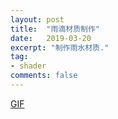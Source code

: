 ```yaml
---
layout: post
title:  "雨滴材质制作"
date:   2019-03-20
excerpt: "制作雨水材质."
tag:
- shader
comments: false
---
```




[GIF]({{site.baseurl}}/assets/img/project/post05.gif)
